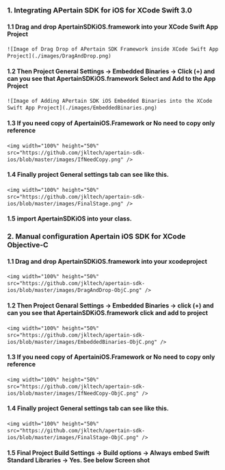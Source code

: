 ### 1. Integrating APertain SDK for iOS for XCode Swift 3.0

#### 1.1 Drag and drop ApertainSDKiOS.framework into your XCode Swift App Project 
    ![Image of Drag Drop of APertain SDK Framework inside XCode Swift App Project](./images/DragAndDrop.png)
	
#### 1.2 Then Project General Settings -> Embedded Binaries -> Click (+) and can you see that ApertainSDKiOS.framework Select and Add to the App Project
    ![Image of Adding APertain SDK iOS Embedded Binaries into the XCode Swift App Project](./images/EmbeddedBinaries.png)
	
#### 1.3 If you need copy of ApertainiOS.Framework or No need to copy only reference
    <img width="100%" height="50%" src="https://github.com/jkltech/apertain-sdk-ios/blob/master/images/IfNeedCopy.png" />
	
#### 1.4 Finally project General settings tab can see like this.
    <img width="100%" height="50%" src="https://github.com/jkltech/apertain-sdk-ios/blob/master/images/FinalStage.png" />
	
#### 1.5 import ApertainSDKiOS into your class.

### 2. Manual configuration Apertain iOS SDK for XCode Objective-C
#### 1.1 Drag and drop ApertainSDKiOS.framework into your xcodeproject 
	<img width="100%" height="50%" src="https://github.com/jkltech/apertain-sdk-ios/blob/master/images/DragAndDrop-ObjC.png" />

#### 1.2 Then Project Genaral Settings -> Embedded Binaries -> click (+) and can you see that ApertainSDKiOS.framework click and add to project
	<img width="100%" height="50%" src="https://github.com/jkltech/apertain-sdk-ios/blob/master/images/EmbeddedBinaries-ObjC.png" />

#### 1.3 If you need copy of ApertainiOS.Framework or No need to copy only reference
	<img width="100%" height="50%" src="https://github.com/jkltech/apertain-sdk-ios/blob/master/images/IfNeedCopy-ObjC.png" />

#### 1.4 Finally project General settings tab can see like this.
	<img width="100%" height="50%" src="https://github.com/jkltech/apertain-sdk-ios/blob/master/images/FinalStage-ObjC.png" />

#### 1.5 Final Project Build Settings -> Build options -> Always embed Swift Standard Libraries -> Yes. See below Screen shot
